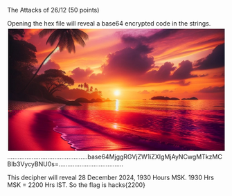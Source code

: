 The Attacks of 26/12 (50 points)

Opening the hex file will reveal a base64 encrypted code in the strings.
![image alt](https://github.com/DEVMYTH123/HacksCTF_V2/blob/6afacec5ec3c33f8e6f9cea52c26c2649bc5620f/Steganography/Untitled.jpg)
..............................................base64MjggRGVjZW1iZXIgMjAyNCwgMTkzMCBIb3VycyBNU0s=.....................................

This decipher will reveal 28 December 2024, 1930 Hours MSK. 1930 Hrs MSK = 2200 Hrs IST. 
So the flag is hacks{2200}
